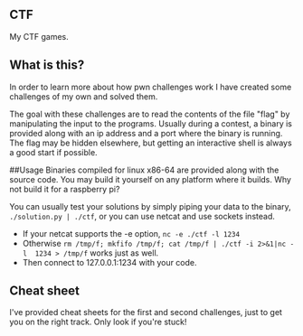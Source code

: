 ## CTF
My CTF games.


## What is this?
In order to learn more about how pwn challenges work I have created some challenges of my own and solved them.

The goal with these challenges are to read the contents of the file "flag" by manipulating the input to the programs. Usually during a contest, a binary is provided along with an ip address and a port where the binary is running. The flag may be hidden elsewhere, but getting an interactive shell is always a good start if possible.

##Usage
Binaries compiled for linux x86-64 are provided along with the source code. You may build it yourself on any platform where it builds. Why not build it for a raspberry pi?

You can usually test your solutions by simply piping your data to the binary, `./solution.py | ./ctf`, or you can use netcat and use sockets instead.

* If your netcat supports the -e option, `nc -e ./ctf -l 1234` 
* Otherwise `rm /tmp/f; mkfifo /tmp/f; cat /tmp/f | ./ctf -i 2>&1|nc -l  1234 > /tmp/f` works just as well.
* Then connect to 127.0.0.1:1234 with your code.

## Cheat sheet
I've provided cheat sheets for the first and second challenges, just to get you on the right track. Only look if you're stuck!
